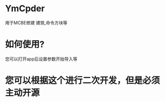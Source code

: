 # YmCpder
用于MCBE修建 建筑,命令方块等<br/>
<h1>如何使用?</h1>
<p>您可以打开app后设置参数开始导入等</p>
<h1>您可以根据这个进行二次开发，但是必须主动开源</h1>
